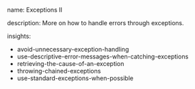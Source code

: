 name: Exceptions II

description: More on how to handle errors through exceptions.

insights:
  - avoid-unnecessary-exception-handling
  - use-descriptive-error-messages-when-catching-exceptions
  - retrieving-the-cause-of-an-exception
  - throwing-chained-exceptions
  - use-standard-exceptions-when-possible
 